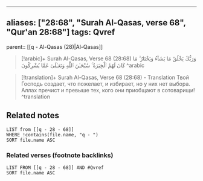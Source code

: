
---
aliases: ["28:68", "Surah Al-Qasas, verse 68", "Qur'an 28:68"]
tags: Qvref
---

parent:: [[q - Al-Qasas (28)|Al-Qasas]]

> [!arabic]+ Surah Al-Qasas, Verse 68 (28:68)
> <span class="quran-arabic">وَرَبُّكَ يَخْلُقُ مَا يَشَآءُ وَيَخْتَارُ ۗ مَا كَانَ لَهُمُ ٱلْخِيَرَةُ ۚ سُبْحَـٰنَ ٱللَّهِ وَتَعَـٰلَىٰ عَمَّا يُشْرِكُونَ</span>
^arabic

> [!translation]+ Surah Al-Qasas, Verse 68 (28:68) - Translation
> Твой Господь создает, что пожелает, и избирает, но у них нет выбора. Аллах пречист и превыше тех, кого они приобщают в сотоварищи!
^translation



## Related notes
```dataview
LIST from [[q - 28 - 68]]
WHERE !contains(file.name, "q - ")
SORT file.name ASC
```

### Related verses (footnote backlinks)
```dataview
LIST FROM [[q - 28 - 68]] AND #Qvref
SORT file.name ASC
```


